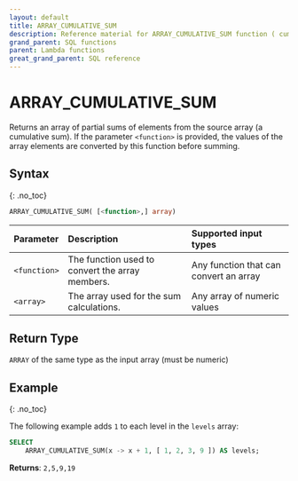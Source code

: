 ```yaml
---
layout: default
title: ARRAY_CUMULATIVE_SUM
description: Reference material for ARRAY_CUMULATIVE_SUM function ( cumulative )
grand_parent: SQL functions
parent: Lambda functions
great_grand_parent: SQL reference
---
```


# ARRAY\_CUMULATIVE\_SUM

Returns an array of partial sums of elements from the source array (a cumulative sum). If the parameter `<function>` is provided, the values of the array elements are converted by this function before summing.

## Syntax
{: .no_toc}

```sql
ARRAY_CUMULATIVE_SUM( [<function>,] array)
```

| Parameter | Description                                     | Supported input types 
| :--------- | :----------------------------------------------- | :------|
| `<function>`  | The function used to convert the array members. | Any function that can convert an array |  
| `<array>`   | The array used for the sum calculations.        | Any array of numeric values |

## Return Type
`ARRAY` of the same type as the input array (must be numeric)

## Example
{: .no_toc}

The following example adds `1` to each level in the `levels` array: 
```sql
SELECT
	ARRAY_CUMULATIVE_SUM(x -> x + 1, [ 1, 2, 3, 9 ]) AS levels;
```

**Returns**: `2,5,9,19`
